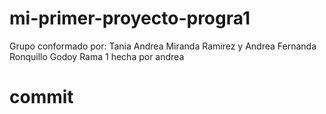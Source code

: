 # mi-primer-proyecto-progra1
Grupo conformado por: Tania Andrea Miranda Ramirez y Andrea Fernanda Ronquillo Godoy
Rama 
1 
hecha 
por
andrea
# commit
